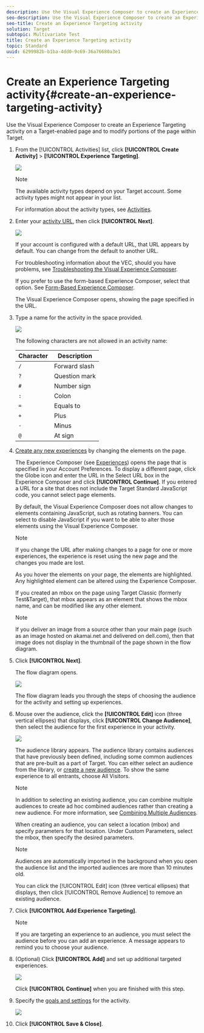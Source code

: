 ```yaml
---
description: Use the Visual Experience Composer to create an Experience Targeting activity on a Target-enabled page and to modify portions of the page within Target.
seo-description: Use the Visual Experience Composer to create an Experience Targeting activity on a Target-enabled page and to modify portions of the page within Target.
seo-title: Create an Experience Targeting activity
solution: Target
subtopic: Multivariate Test
title: Create an Experience Targeting activity
topic: Standard
uuid: 6299982b-b1ba-4dd0-9c69-36a76680a3e1
---
```


# Create an Experience Targeting activity{#create-an-experience-targeting-activity}

Use the Visual Experience Composer to create an Experience Targeting activity on a Target-enabled page and to modify portions of the page within Target.

1. From the [!UICONTROL Activities] list, click **[!UICONTROL Create Activity]** > **[!UICONTROL Experience Targeting]**.

   ![](assets/xt_select.png)

   >[!NOTE]
   >
   >The available activity types depend on your Target account. Some activity types might not appear in your list.

   For information about the activity types, see [Activities](../../../c-activities/activities.md#concept_D317A95A1AB54674BA7AB65C7985BA03). 
1. Enter your [activity URL](../../../c-activities/t-experience-target/t-xt-create/xt-activity-url.md#concept_D28549AAA0A14E3BB5F05F32BE8ABC90), then click **[!UICONTROL Next]**.

   ![](assets/form_url.png)

   If your account is configured with a default URL, that URL appears by default. You can change from the default to another URL.

   For troubleshooting information about the VEC, should you have problems, see [Troubleshooting the Visual Experience Composer](../../../c-experiences/c-visual-experience-composer/r-troubleshoot-composer/troubleshoot-composer.md#reference_77743144F10143A3A89D56E116D296E4).

   If you prefer to use the form-based Experience Composer, select that option. See [Form-Based Experience Composer](https://marketing.adobe.com/resources/help/en_US/target/target/t_form_experience_composer.html).

   The Visual Experience Composer opens, showing the page specified in the URL. 
1. Type a name for the activity in the space provided.

   ![](assets/xt_name.png)

   The following characters are not allowed in an activity name:

   | Character | Description |
   |--- |--- |
   |`/`|Forward slash|
   |`?`|Question mark|
   |`#`|Number sign|
   |`:`|Colon|
   |`=`|Equals to|
   |`+`|Plus|
   |`-`|Minus|
   |`@`|At sign|

1. [Create any new experiences](../../../c-activities/t-experience-target/t-xt-create/xt-add-experience.md#task_454646F2895242D3B92DC395A0CE1A00) by changing the elements on the page.

   The Experience Composer (see [Experiences](../../../c-experiences/experiences.md#concept_1D011219034B492BB03C08B3BB80E3F0)) opens the page that is specified in your Account Preferences. To display a different page, click the Globe icon and enter the URL in the Select URL box in the Experience Composer and click **[!UICONTROL Continue]**. If you entered a URL for a site that does not include the Target Standard JavaScript code, you cannot select page elements.

   By default, the Visual Experience Composer does not allow changes to elements containing JavaScript, such as rotating banners. You can select to disable JavaScript if you want to be able to alter those elements using the Visual Experience Composer.

   >[!NOTE]
   >
   >If you change the URL after making changes to a page for one or more experiences, the experience is reset using the new page and the changes you made are lost.

   As you hover the elements on your page, the elements are highlighted. Any highlighted element can be altered using the Experience Composer.

   If you created an mbox on the page using Target Classic (formerly Test&Target), that mbox appears as an element that shows the mbox name, and can be modified like any other element.

   >[!NOTE]
   >
   >If you deliver an image from a source other than your main page (such as an image hosted on akamai.net and delivered on dell.com), then that image does not display in the thumbnail of the page shown in the flow diagram.

1. Click **[!UICONTROL Next]**.

   The flow diagram opens.

   ![](assets/xt_diagram.png)

   The flow diagram leads you through the steps of choosing the audience for the activity and setting up experiences. 
1. Mouse over the audience, click the **[!UICONTROL Edit]** icon (three vertical ellipses) that displays, click **[!UICONTROL Change Audience]**, then select the audience for the first experience in your activity.

   ![](assets/xt_change_audience.png)

   The audience library appears. The audience library contains audiences that have previously been defined, including some common audiences that are pre-built as a part of Target. You can either select an audience from the library, or [create a new audience](../../../c-target/c-audiences/audiences.md#concept_65BE870D290E412D8BBF557EEA67C271). To show the same experience to all entrants, choose All Visitors.

   >[!NOTE]
   >
   >In addition to selecting an existing audience, you can combine multiple audiences to create ad hoc combined audiences rather than creating a new audience. For more information, see [Combining Multiple Audiences](../../../c-target/combining-multiple-audiences.md#concept_A7386F1EA4394BD2AB72399C225981E5).

   When creating an audience, you can select a location (mbox) and specify parameters for that location. Under Custom Parameters, select the mbox, then specify the desired parameters.

   >[!NOTE]
   >
   >Audiences are automatically imported in the background when you open the audience list and the imported audiences are more than 10 minutes old.

   You can click the [!UICONTROL Edit] icon (three vertical ellipses) that displays, then click [!UICONTROL Remove Audience] to remove an existing audience. 
1. Click **[!UICONTROL Add Experience Targeting]**.

   >[!NOTE]
   >
   >If you are targeting an experience to an audience, you must select the audience before you can add an experience. A message appears to remind you to choose your audience.

1. (Optional) Click **[!UICONTROL Add]** and set up additional targeted experiences.

   ![](assets/xt_add_xt.png)

   Click **[!UICONTROL Continue]** when you are finished with this step. 
1. Specify the [goals and settings](../../../c-activities/t-experience-target/t-xt-create/xt-goals-and-settings.md#reference_B25389FD6F3A4989801E740364B089CC) for the activity.

   ![](assets/xt_settings.png)

1. Click **[!UICONTROL Save & Close]**.
